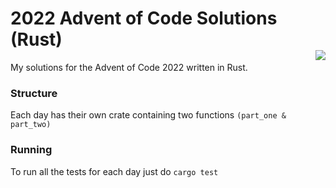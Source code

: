 <h1 align="left">
  <div>
    2022 Advent of Code Solutions (Rust)
  </div>
  <a href="https://crates.io/crates/wax-cli">
    <img align="right" src="https://raw.githubusercontent.com/mxcop/wax/main/.github/score.png">
  </a>
</h1>
My solutions for the Advent of Code 2022 written in Rust.

<br>

### Structure
Each day has their own crate containing two functions `(part_one & part_two)`

### Running
To run all the tests for each day just do `cargo test`